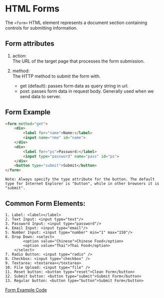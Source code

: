 # HTML Forms

The `<form>` HTML element represents a document section containing controls for submitting information.

## Form attributes

1. action:  
The URL of the target page that processes the form submission.

2. method:  
The HTTP method to submit the form with.
    * get (default): passes form data as query string in url.
    * post: passes form data in request body. Generally used when we send data to server.

## Form Example

```html
<form method="get">
    <div>
        <label for="name">Name:</label>
        <input name="nme" id="name">
    </div>
    <div>
        <label for="ps">Password:</label>
        <input type="password" name="pass" id="ps">
    </div>
    <button type="submit">Submit</button>
</form>
```
    Note: Always specify the type attribute for the button. The default type for Internet Explorer is "button", while in other browsers it is "submit".

## Common Form Elements:
    1. Label: <label></label>
    2. Text Input: <input type="text"/>
    3. Password Input: <input type="password"/>
    4. Email Input: <input type="email"/>
    5. Number Input: <input type="number" min="1" max="150"/>
    6. Drop Down: <select>
            <option value="Chinese">Chinese Food</option>
            <option value="Thai">Thai Food</option>
        </select>
    7. Radio Button: <input type="radio" />
    8. Checkbox: <input type="checkbox" />
    9. Textarea: <textarea></textarea>
    10. File Upload: <input type="file" />
    11. Reset button: <button type="reset">Clean Form</button>
    12. Submit button: <button type="submit">Submit Form</button>
    13. Regular button: <button type="button">Submit Form</button>


[Form Example Code](./codes/html%20forms/form.html)

